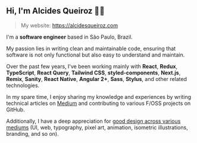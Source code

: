 ## Hi, I'm Alcides Queiroz 👋🏽

> My website: https://alcidesqueiroz.com

I'm a **software engineer** based in São Paulo, Brazil.

My passion lies in writing clean and maintainable code, ensuring that software is not only functional but also easy to understand and maintain.

Over the past few years, I've been working mainly with **React**, **Redux**, **TypeScript**, **React Query**, **Tailwind CSS**, **styled-components**, **Next.js**, **Remix**, **Sanity**, **React Native**, **Angular 2+**, **Sass**, **Stylus**, and other related technologies.

In my spare time, I enjoy sharing my knowledge and experiences by writing technical articles on [Medium](https://medium.com/@alcidesqueiroz) and contributing to various F/OSS projects on GitHub.

Additionally, I have a deep appreciation for [good design across various mediums](http://behance.net/alcidesqueiroz) (UI, web, typography, pixel art, animation, isometric illustrations, branding, and so on).
